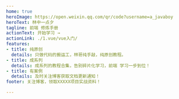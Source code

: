 ```yaml
---
home: true
heroImage: https://open.weixin.qq.com/qr/code?username=a_javaboy
heroText: 林中一点夕
tagline: 前端 修炼手册
actionText: 开始学习 →
actionLink: ./1.vue/vue入门/
features:
- title: 纯原创
  details: 只做代码的搬运工，林哥纯手敲，纯原创教程。
- title: 成系列
  details: 成系列的教程合集，告别碎片化学习，前端 学习一步到位！
- title: 有案例
  details: 及时关注博客获取文档更新通知！
footer: 关注博客，领取XXXXX项目实战资料！

---
```

